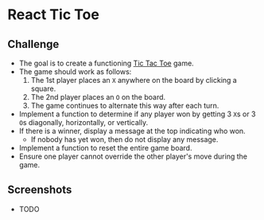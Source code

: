 # React Tic Toe

## Challenge
- The goal is to create a functioning [Tic Tac Toe](https://en.wikipedia.org/wiki/Tic-tac-toe) game.
- The game should work as follows:
    1. The 1st player places an `X` anywhere on the board by clicking a square.
    1. The 2nd player places an `O` on the board.
    1. The game continues to alternate this way after each turn.
- Implement a function to determine if any player won by getting 3 `X`s or 3 `O`s diagonally, horizontally, or vertically.
- If there is a winner, display a message at the top indicating who won.
  - If nobody has yet won, then do not display any message.
- Implement a function to reset the entire game board.
- Ensure one player cannot override the other player's move during the game.

## Screenshots
- TODO

